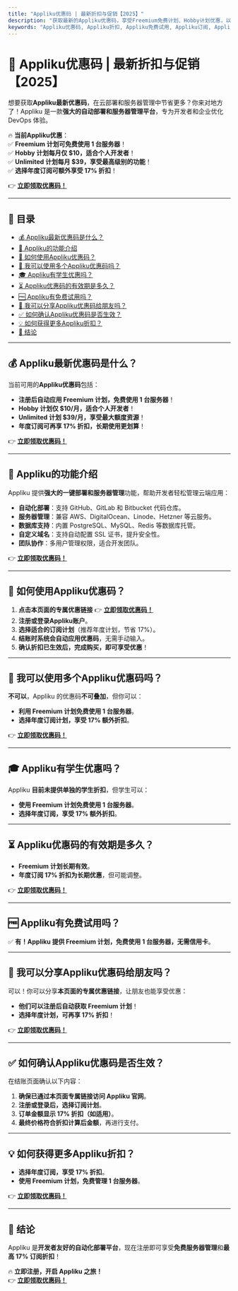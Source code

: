 ```yaml
---
title: "Appliku优惠码 | 最新折扣与促销【2025】"
description: "获取最新的Appliku优惠码，享受Freemium免费计划、Hobby计划优惠，以及最高17%的年度订阅折扣。立即注册，自动应用折扣！"
keywords: "Appliku优惠码, Appliku折扣, Appliku免费试用, Appliku订阅, Appliku优惠活动"
---
```


# 🎯 Appliku优惠码 | 最新折扣与促销【2025】

想要获取**Appliku最新优惠码**，在云部署和服务器管理中节省更多？你来对地方了！Appliku 是一款**强大的自动部署和服务器管理平台**，专为开发者和企业优化 DevOps 体验。

🔥 **当前Appliku优惠**：  
✅ **Freemium 计划可免费使用 1 台服务器**！  
✅ **Hobby 计划每月仅 $10，适合个人开发者**！  
✅ **Unlimited 计划每月 $39，享受最高级别的功能**！  
✅ **选择年度订阅可额外享受 17% 折扣**！  

👉 **[立即领取优惠码！](https://bit.ly/4hNkFSM)**  

---

## 📌 目录
- [💰 Appliku最新优惠码是什么？](#-appliku最新优惠码是什么)
- [🚀 Appliku的功能介绍](#-appliku的功能介绍)
- [🛒 如何使用Appliku优惠码？](#-如何使用appliku优惠码)
- [🔢 我可以使用多个Appliku优惠码吗？](#-我可以使用多个appliku优惠码吗)
- [🎓 Appliku有学生优惠吗？](#-appliku有学生优惠吗)
- [⏳ Appliku优惠码的有效期是多久？](#-appliku优惠码的有效期是多久)
- [🆓 Appliku有免费试用吗？](#-appliku有免费试用吗)
- [👥 我可以分享Appliku优惠码给朋友吗？](#-我可以分享appliku优惠码给朋友吗)
- [✅ 如何确认Appliku优惠码是否生效？](#-如何确认appliku优惠码是否生效)
- [💡 如何获得更多Appliku折扣？](#-如何获得更多appliku折扣)
- [🏁 结论](#-结论)

---

## 💰 Appliku最新优惠码是什么？

当前可用的**Appliku优惠码**包括：
- **注册后自动应用 Freemium 计划，免费使用 1 台服务器**！  
- **Hobby 计划仅 $10/月，适合个人开发者**！  
- **Unlimited 计划 $39/月，享受最大额度资源**！  
- **年度订阅可再享 17% 折扣，长期使用更划算**！  

👉 **[立即领取优惠码！](https://bit.ly/4hNkFSM)**  

---

## 🚀 Appliku的功能介绍

Appliku 提供**强大的一键部署和服务器管理**功能，帮助开发者轻松管理云端应用：

- **自动化部署**：支持 GitHub、GitLab 和 Bitbucket 代码仓库。
- **服务器管理**：兼容 AWS、DigitalOcean、Linode、Hetzner 等云服务。
- **数据库支持**：内置 PostgreSQL、MySQL、Redis 等数据库托管。
- **自定义域名**：支持自动配置 SSL 证书，提升安全性。
- **团队协作**：多用户管理权限，适合开发团队。

👉 **[立即领取优惠码！](https://bit.ly/4hNkFSM)**  

---

## 🛒 如何使用Appliku优惠码？

1. **点击本页面的专属优惠链接** 👉 **[立即领取优惠码！](https://bit.ly/4hNkFSM)**  
2. **注册或登录Appliku账户**。  
3. **选择适合的订阅计划**（推荐年度计划，节省 17%）。  
4. **结账时系统会自动应用优惠码**，无需手动输入。  
5. **确认折扣已生效后，完成购买，即可享受优惠**！  

---

## 🔢 我可以使用多个Appliku优惠码吗？

**不可以**，Appliku 的优惠码**不可叠加**，但你可以：
- **利用 Freemium 计划免费使用 1 台服务器**。
- **选择年度订阅计划，享受 17% 额外折扣**。

👉 **[立即领取优惠码！](https://bit.ly/4hNkFSM)**  

---

## 🎓 Appliku有学生优惠吗？

Appliku **目前未提供单独的学生折扣**，但学生可以：
- **使用 Freemium 计划免费使用 1 台服务器**。
- **选择年度订阅，享受 17% 额外折扣**。

---

## ⏳ Appliku优惠码的有效期是多久？

- **Freemium 计划长期有效**。
- **年度订阅 17% 折扣为长期优惠**，但可能调整。

👉 **[立即领取优惠码！](https://bit.ly/4hNkFSM)**  

---

## 🆓 Appliku有免费试用吗？

✅ **有！Appliku 提供 Freemium 计划，免费使用 1 台服务器，无需信用卡**。  

---

## 👥 我可以分享Appliku优惠码给朋友吗？

可以！你可以分享**本页面的专属优惠链接**，让朋友也能享受优惠：
- **他们可以注册后自动获取 Freemium 计划**！
- **选择年度计划，可再享 17% 折扣**！

👉 **[立即领取优惠码！](https://bit.ly/4hNkFSM)**  

---

## ✅ 如何确认Appliku优惠码是否生效？

在结账页面确认以下内容：
1. **确保已通过本页面专属链接访问 Appliku 官网**。
2. **注册或登录后，选择订阅计划**。
3. **订单金额显示 17% 折扣（如适用）**。
4. **最终价格符合折扣计算后金额**，再进行支付。  

---

## 💡 如何获得更多Appliku折扣？

- **选择年度订阅，享受 17% 折扣**。
- **使用 Freemium 计划，免费管理 1 台服务器**。

👉 **[立即领取优惠码！](https://bit.ly/4hNkFSM)**  

---

## 🏁 结论

Appliku 是**开发者友好的自动化部署平台**，现在注册即可享受**免费服务器管理**和**最高 17% 订阅折扣**！  

🔥 **立即注册，开启 Appliku 之旅！**  
👉 **[立即领取优惠码！](https://bit.ly/4hNkFSM)**
